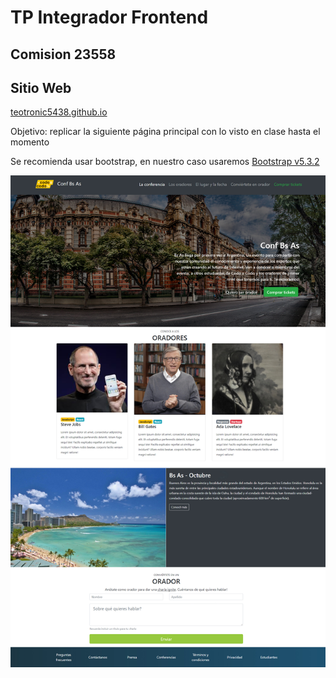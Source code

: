 # TP Integrador Frontend

## Comision 23558

## Sitio Web
<a href="teotronic5438.github.io">teotronic5438.github.io</a>

<p>Objetivo: replicar la siguiente página principal con lo visto en clase hasta el momento</p>
<p>Se recomienda usar bootstrap, en nuestro caso usaremos <a href="https://getbootstrap.com/docs/5.3/getting-started/introduction/">Bootstrap v5.3.2</a></p>

<img src="./img/final_front_2021.jpg" />